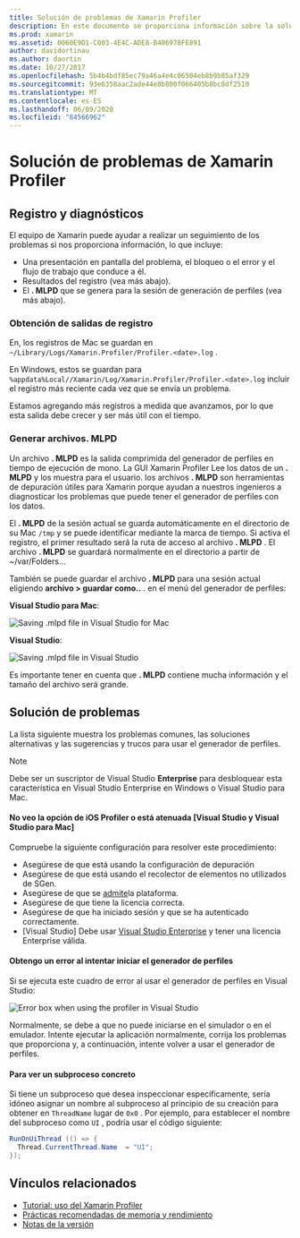 ```yaml
---
title: Solución de problemas de Xamarin Profiler
description: En este documento se proporciona información sobre la solución de problemas relacionados con el Xamarin Profiler. Describe los problemas relacionados con el registro y los diagnósticos, el IDE y otros temas.
ms.prod: xamarin
ms.assetid: 0060E9D1-C003-4E4C-ADE8-B406978FE891
author: davidortinau
ms.author: daortin
ms.date: 10/27/2017
ms.openlocfilehash: 5b4b4bdf85ec79a46a4e4c06504eb8b9b85af329
ms.sourcegitcommit: 93e6358aac2ade44e8b800f066405b8bc8df2510
ms.translationtype: MT
ms.contentlocale: es-ES
ms.lasthandoff: 06/09/2020
ms.locfileid: "84566962"
---
```

# <a name="xamarin-profiler-troubleshooting"></a>Solución de problemas de Xamarin Profiler

## <a name="logging-and-diagnostics"></a>Registro y diagnósticos

El equipo de Xamarin puede ayudar a realizar un seguimiento de los problemas si nos proporciona información, lo que incluye:

- Una presentación en pantalla del problema, el bloqueo o el error y el flujo de trabajo que conduce a él.
- Resultados del registro (vea más abajo).
- El **. MLPD** que se genera para la sesión de generación de perfiles (vea más abajo).

### <a name="getting-log-outputs"></a>Obtención de salidas de registro

En, los registros de Mac se guardan en `~/Library/Logs/Xamarin.Profiler/Profiler.<date>.log` .

En Windows, estos se guardan para `%appdata%Local//Xamarin/Log/Xamarin.Profiler/Profiler.<date>.log` incluir el registro más reciente cada vez que se envía un problema.

Estamos agregando más registros a medida que avanzamos, por lo que esta salida debe crecer y ser más útil con el tiempo.

<a name="gen_mlpd"></a>

### <a name="generating-mlpd-files"></a>Generar archivos. MLPD

Un archivo **. MLPD** es la salida comprimida del generador de perfiles en tiempo de ejecución de mono. La GUI Xamarin Profiler Lee los datos de un **. MLPD** y los muestra para el usuario. los archivos **. MLPD** son herramientas de depuración útiles para Xamarin porque ayudan a nuestros ingenieros a diagnosticar los problemas que puede tener el generador de perfiles con los datos.

El **. MLPD** de la sesión actual se guarda automáticamente en el directorio de su Mac `/tmp` y se puede identificar mediante la marca de tiempo. Si activa el registro, el primer resultado será la ruta de acceso al archivo **. MLPD** . El archivo **. MLPD** se guardará normalmente en el directorio a partir de ~/var/Folders...

También se puede guardar el archivo **. MLPD** para una sesión actual eligiendo **archivo > guardar como..** . en el menú del generador de perfiles:

**Visual Studio para Mac**:

![](troubleshooting-images/image17.png "Saving .mlpd file in Visual Studio for Mac")

**Visual Studio**:

![](troubleshooting-images/image17-vs.png "Saving .mlpd file in Visual Studio")

Es importante tener en cuenta que **. MLPD** contiene mucha información y el tamaño del archivo será grande.

## <a name="troubleshooting"></a>Solución de problemas

La lista siguiente muestra los problemas comunes, las soluciones alternativas y las sugerencias y trucos para usar el generador de perfiles.

> [!NOTE]
> Debe ser un suscriptor de Visual Studio **Enterprise** para desbloquear esta característica en Visual Studio Enterprise en Windows o Visual Studio para Mac.

#### <a name="i-cant-see-the-ios-profiler-option-or-it-is-greyed-out-visual-studio-and-visual-studio-for-mac"></a>No veo la opción de iOS Profiler o está atenuada [Visual Studio y Visual Studio para Mac]

Compruebe la siguiente configuración para resolver este procedimiento:

- Asegúrese de que está usando la configuración de depuración
- Asegúrese de que está usando el recolector de elementos no utilizados de SGen.
- Asegúrese de que se [admite](~/tools/profiler/index.md#Profiler_Support)la plataforma.
- Asegúrese de que tiene la licencia correcta.
- Asegúrese de que ha iniciado sesión y que se ha autenticado correctamente.
- [Visual Studio] Debe usar [Visual Studio Enterprise](https://visualstudio.microsoft.com/vs/enterprise/) y tener una licencia Enterprise válida.

#### <a name="i-get-an-error-when-i-try-to-launch-the-profiler"></a>Obtengo un error al intentar iniciar el generador de perfiles

Si se ejecuta este cuadro de error al usar el generador de perfiles en Visual Studio:

![](troubleshooting-images/error.png "Error box when using the profiler in Visual Studio")

Normalmente, se debe a que no puede iniciarse en el simulador o en el emulador. Intente ejecutar la aplicación normalmente, corrija los problemas que proporciona y, a continuación, intente volver a usar el generador de perfiles.

#### <a name="to-watch-a-specific-thread"></a>Para ver un subproceso concreto

Si tiene un subproceso que desea inspeccionar específicamente, sería idóneo asignar un nombre al subproceso al principio de su creación para obtener en `ThreadName` lugar de `0x0` . Por ejemplo, para establecer el nombre del subproceso como `UI` , podría usar el código siguiente:

```csharp
RunOnUiThread (() => {
  Thread.CurrentThread.Name  = "UI";
});
```

## <a name="related-links"></a>Vínculos relacionados

- [Tutorial: uso del Xamarin Profiler](~/tools/profiler/index.md)
- [Prácticas recomendadas de memoria y rendimiento](~/cross-platform/deploy-test/memory-perf-best-practices.md)
- [Notas de la versión](https://github.com/xamarin/release-notes-archive/blob/master/release-notes/profiler/preview/index.md)
